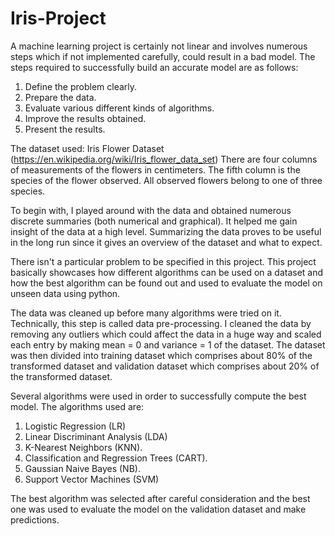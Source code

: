 # Iris-Project

A machine learning project is certainly not linear and involves numerous steps which if not implemented carefully, could result in a bad model.
The steps required to successfully build an accurate model are as follows:

1. Define the problem clearly.
2. Prepare the data.
3. Evaluate various different kinds of algorithms.
4. Improve the results obtained.
5. Present the results.

The dataset used: Iris Flower Dataset (https://en.wikipedia.org/wiki/Iris_flower_data_set) 
There are four columns of measurements of the flowers in centimeters. The fifth column is the species of the flower observed. All observed flowers 
belong to one of three species.

To begin with, I played around with the data and obtained numerous discrete summaries (both numerical and 
graphical). It helped me gain insight of the data at a high level. Summarizing the data proves to be useful in the long run since it gives an 
overview of the dataset and what to expect.

There isn't a particular problem to be specified in this project. This project basically showcases how different algorithms can be used on a dataset 
and how the best algorithm can be found out and used to evaluate the model on unseen data using python.

The data was cleaned up before many algorithms were tried on it. Technically, this step is called data pre-processing. I cleaned the data by removing 
any outliers which could affect the data in a huge way and scaled each entry by making mean = 0 and variance = 1 of the dataset. The dataset was then 
divided into training dataset which comprises about 80% of the transformed dataset and validation dataset which comprises about 20% of the 
transformed dataset.

Several algorithms were used in order to successfully compute the best model. The algorithms used are:
  1. Logistic Regression (LR)
  2. Linear Discriminant Analysis (LDA)
  3. K-Nearest Neighbors (KNN).
  4. Classification and Regression Trees (CART).
  5. Gaussian Naive Bayes (NB).
  6. Support Vector Machines (SVM)

The best algorithm was selected after careful consideration and the best one was used to evaluate the model on the validation dataset and make 
predictions.

